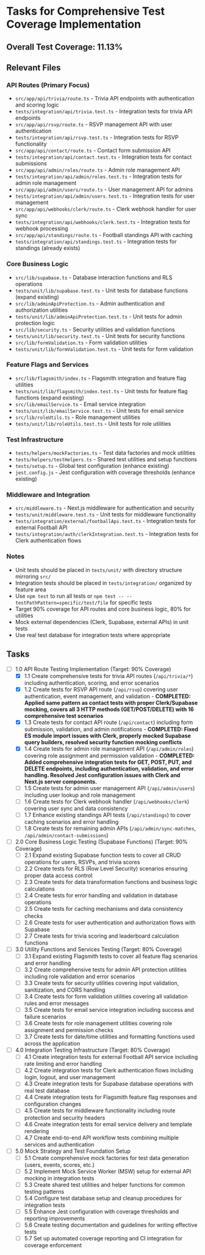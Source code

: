 # Tasks for Comprehensive Test Coverage Implementation

## Overall Test Coverage: 11.13%

## Relevant Files

### API Routes (Primary Focus)
- `src/app/api/trivia/route.ts` - Trivia API endpoints with authentication and scoring logic
- `tests/integration/api/trivia.test.ts` - Integration tests for trivia API endpoints
- `src/app/api/rsvp/route.ts` - RSVP management API with user authentication
- `tests/integration/api/rsvp.test.ts` - Integration tests for RSVP functionality
- `src/app/api/contact/route.ts` - Contact form submission API
- `tests/integration/api/contact.test.ts` - Integration tests for contact submissions
- `src/app/api/admin/roles/route.ts` - Admin role management API
- `tests/integration/api/admin/roles.test.ts` - Integration tests for admin role management
- `src/app/api/admin/users/route.ts` - User management API for admins
- `tests/integration/api/admin/users.test.ts` - Integration tests for user management
- `src/app/api/webhooks/clerk/route.ts` - Clerk webhook handler for user sync
- `tests/integration/api/webhooks/clerk.test.ts` - Integration tests for webhook processing
- `src/app/api/standings/route.ts` - Football standings API with caching
- `tests/integration/api/standings.test.ts` - Integration tests for standings (already exists)

### Core Business Logic
- `src/lib/supabase.ts` - Database interaction functions and RLS operations
- `tests/unit/lib/supabase.test.ts` - Unit tests for database functions (expand existing)
- `src/lib/adminApiProtection.ts` - Admin authentication and authorization utilities
- `tests/unit/lib/adminApiProtection.test.ts` - Unit tests for admin protection logic
- `src/lib/security.ts` - Security utilities and validation functions
- `tests/unit/lib/security.test.ts` - Unit tests for security functions
- `src/lib/formValidation.ts` - Form validation utilities
- `tests/unit/lib/formValidation.test.ts` - Unit tests for form validation

### Feature Flags and Services
- `src/lib/flagsmith/index.ts` - Flagsmith integration and feature flag utilities
- `tests/unit/lib/flagsmith/index.test.ts` - Unit tests for feature flag functions (expand existing)
- `src/lib/emailService.ts` - Email service integration
- `tests/unit/lib/emailService.test.ts` - Unit tests for email service
- `src/lib/roleUtils.ts` - Role management utilities
- `tests/unit/lib/roleUtils.test.ts` - Unit tests for role utilities

### Test Infrastructure
- `tests/helpers/mockFactories.ts` - Test data factories and mock utilities
- `tests/helpers/testHelpers.ts` - Shared test utilities and setup functions
- `tests/setup.ts` - Global test configuration (enhance existing)
- `jest.config.js` - Jest configuration with coverage thresholds (enhance existing)

### Middleware and Integration
- `src/middleware.ts` - Next.js middleware for authentication and security
- `tests/unit/middleware.test.ts` - Unit tests for middleware functionality
- `tests/integration/external/footballApi.test.ts` - Integration tests for external Football API
- `tests/integration/auth/clerkIntegration.test.ts` - Integration tests for Clerk authentication flows

### Notes

- Unit tests should be placed in `tests/unit/` with directory structure mirroring `src/`
- Integration tests should be placed in `tests/integration/` organized by feature area
- Use `npm test` to run all tests or `npm test -- --testPathPattern=specific/test/file` for specific tests
- Target 90% coverage for API routes and core business logic, 80% for utilities
- Mock external dependencies (Clerk, Supabase, external APIs) in unit tests
- Use real test database for integration tests where appropriate

## Tasks

- [ ] 1.0 API Route Testing Implementation (Target: 90% Coverage)
  - [x] 1.1 Create comprehensive tests for trivia API routes (`/api/trivia/*`) including authentication, scoring, and error scenarios
  - [x] 1.2 Create tests for RSVP API route (`/api/rsvp`) covering user authentication, event management, and validation - **COMPLETED: Applied same pattern as contact tests with proper Clerk/Supabase mocking, covers all 3 HTTP methods (GET/POST/DELETE) with 16 comprehensive test scenarios**
  - [x] 1.3 Create tests for contact API route (`/api/contact`) including form submission, validation, and admin notifications - **COMPLETED: Fixed ES module import issues with Clerk, properly mocked Supabase query builders, resolved security function mocking conflicts**
  - [x] 1.4 Create tests for admin role management API (`/api/admin/roles`) covering role assignment and permission validation - **COMPLETED: Added comprehensive integration tests for GET, POST, PUT, and DELETE endpoints, including authentication, validation, and error handling. Resolved Jest configuration issues with Clerk and Next.js server components.**
  - [ ] 1.5 Create tests for admin user management API (`/api/admin/users`) including user lookup and role management
  - [ ] 1.6 Create tests for Clerk webhook handler (`/api/webhooks/clerk`) covering user sync and data consistency
  - [ ] 1.7 Enhance existing standings API tests (`/api/standings`) to cover caching scenarios and error handling
  - [ ] 1.8 Create tests for remaining admin APIs (`/api/admin/sync-matches`, `/api/admin/contact-submissions`)

- [ ] 2.0 Core Business Logic Testing (Supabase Functions) (Target: 90% Coverage)
  - [ ] 2.1 Expand existing Supabase function tests to cover all CRUD operations for users, RSVPs, and trivia scores
  - [ ] 2.2 Create tests for RLS (Row Level Security) scenarios ensuring proper data access control
  - [ ] 2.3 Create tests for data transformation functions and business logic calculations
  - [ ] 2.4 Create tests for error handling and validation in database operations
  - [ ] 2.5 Create tests for caching mechanisms and data consistency checks
  - [ ] 2.6 Create tests for user authentication and authorization flows with Supabase
  - [ ] 2.7 Create tests for trivia scoring and leaderboard calculation functions

- [ ] 3.0 Utility Functions and Services Testing (Target: 80% Coverage)
  - [ ] 3.1 Expand existing Flagsmith tests to cover all feature flag scenarios and error handling
  - [ ] 3.2 Create comprehensive tests for admin API protection utilities including role validation and error scenarios
  - [ ] 3.3 Create tests for security utilities covering input validation, sanitization, and CORS handling
  - [ ] 3.4 Create tests for form validation utilities covering all validation rules and error messages
  - [ ] 3.5 Create tests for email service integration including success and failure scenarios
  - [ ] 3.6 Create tests for role management utilities covering role assignment and permission checks
  - [ ] 3.7 Create tests for date/time utilities and formatting functions used across the application

- [ ] 4.0 Integration Testing Infrastructure (Target: 80% Coverage)
  - [ ] 4.1 Create integration tests for external Football API service including rate limiting and error handling
  - [ ] 4.2 Create integration tests for Clerk authentication flows including login, logout, and user management
  - [ ] 4.3 Create integration tests for Supabase database operations with real test database
  - [ ] 4.4 Create integration tests for Flagsmith feature flag responses and configuration changes
  - [ ] 4.5 Create tests for middleware functionality including route protection and security headers
  - [ ] 4.6 Create integration tests for email service delivery and template rendering
  - [ ] 4.7 Create end-to-end API workflow tests combining multiple services and authentication

- [ ] 5.0 Mock Strategy and Test Foundation Setup
  - [ ] 5.1 Create comprehensive mock factories for test data generation (users, events, scores, etc.)
  - [ ] 5.2 Implement Mock Service Worker (MSW) setup for external API mocking in integration tests
  - [ ] 5.3 Create shared test utilities and helper functions for common testing patterns
  - [ ] 5.4 Configure test database setup and cleanup procedures for integration tests
  - [ ] 5.5 Enhance Jest configuration with coverage thresholds and reporting improvements
  - [ ] 5.6 Create testing documentation and guidelines for writing effective tests
  - [ ] 5.7 Set up automated coverage reporting and CI integration for coverage enforcement
